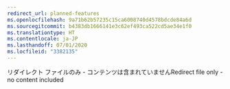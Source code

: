```yaml
---
redirect_url: planned-features
ms.openlocfilehash: 9a71b62b57235c15ca6008740d4578bdcde84a6d
ms.sourcegitcommit: b4383db1666141e3c62ef493ca522cd5ae34e1f0
ms.translationtype: HT
ms.contentlocale: ja-JP
ms.lasthandoff: 07/01/2020
ms.locfileid: "3382135"
---
```

<span data-ttu-id="17499-101">リダイレクト ファイルのみ - コンテンツは含まれていません</span><span class="sxs-lookup"><span data-stu-id="17499-101">Redirect file only - no content included</span></span>